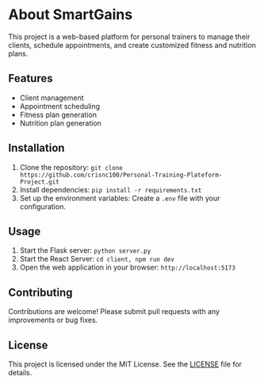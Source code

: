 # About SmartGains

This project is a web-based platform for personal trainers to manage their clients, schedule appointments, and create customized fitness and nutrition plans.

## Features
- Client management
- Appointment scheduling
- Fitness plan generation
- Nutrition plan generation

## Installation
1. Clone the repository: `git clone https://github.com/crisnc100/Personal-Training-Plateform-Project.git`
2. Install dependencies: `pip install -r requirements.txt`
3. Set up the environment variables: Create a `.env` file with your configuration.

## Usage
1. Start the Flask server: `python server.py`
2. Start the React Server: `cd client, npm run dev`
3. Open the web application in your browser: `http://localhost:5173`

## Contributing
Contributions are welcome! Please submit pull requests with any improvements or bug fixes.

## License
This project is licensed under the MIT License. See the [LICENSE](LICENSE) file for details.
